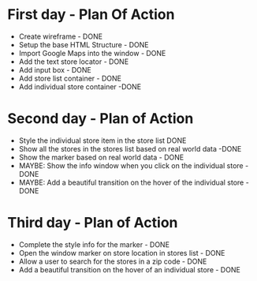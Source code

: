 # First day - Plan Of Action
- Create wireframe - DONE
- Setup the base HTML Structure - DONE
- Import Google Maps into the window - DONE
- Add the text store locator - DONE
- Add input box - DONE
- Add store list container - DONE
- Add individual store container -DONE

# Second day - Plan of Action
- Style the individual store item in the store list DONE
- Show all the stores in the stores list based on real world data -DONE
- Show the marker based on real world data - DONE
- MAYBE: Show the info window when you click on the individual store - DONE
- MAYBE: Add a beautiful transition on the hover of the individual store - DONE

# Third day - Plan of Action
- Complete the style info for the marker - DONE
- Open the window marker on store location in stores list - DONE
- Allow a user to search for the stores in a zip code - DONE
- Add a beautiful transition on the hover of an individual store - DONE